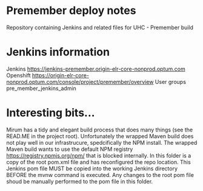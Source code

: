 # Premember deploy notes
Repository containing Jenkins and related files for UHC - Premember build

# Jenkins information   
Jenkins
   https://jenkins-premember.origin-elr-core-nonprod.optum.com
Openshift
   https://origin-elr-core-nonprod.optum.com/console/project/premember/overview
User groups 
   pre_member_jenkins_admin

# Interesting bits...
Mirum has a tidy and elegant build process that does many things (see the READ.ME in the project root). Unfortunately the wrapped Maven build does not play well in our infrastrucure, spedcifically the NPM install. The wrapped Maven build wants to use the default NPM registry https://registry.npmjs.org/npm/ that is blocked internally. In this folder is a copy of the root pom.xml file and has reconfigured the repo location.  This Jenkins pom file MUST be copied into the working Jenkins directory BEFORE the mvnw command is executed. Any changes to the root pom file shoud be manually performed to the pom file in this folder. 